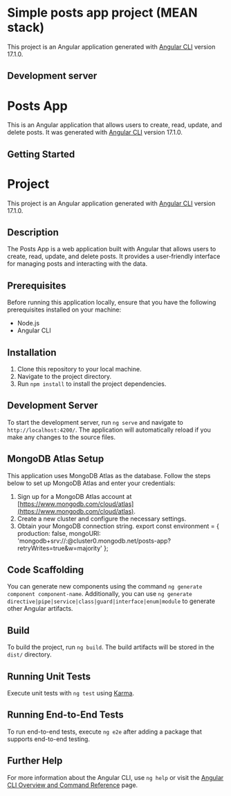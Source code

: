# Simple posts app project (MEAN stack)

This project is an Angular application generated with [Angular CLI](https://github.com/angular/angular-cli) version 17.1.0.

## Development server

# Posts App

This is an Angular application that allows users to create, read, update, and delete posts. It was generated with [Angular CLI](https://github.com/angular/angular-cli) version 17.1.0.

## Getting Started

# Project

This project is an Angular application generated with [Angular CLI](https://github.com/angular/angular-cli) version 17.1.0.

## Description

The Posts App is a web application built with Angular that allows users to create, read, update, and delete posts. It provides a user-friendly interface for managing posts and interacting with the data.

## Prerequisites

Before running this application locally, ensure that you have the following prerequisites installed on your machine:

- Node.js
- Angular CLI

## Installation

1. Clone this repository to your local machine.
2. Navigate to the project directory.
3. Run `npm install` to install the project dependencies.

## Development Server

To start the development server, run `ng serve` and navigate to `http://localhost:4200/`. The application will automatically reload if you make any changes to the source files.

## MongoDB Atlas Setup

This application uses MongoDB Atlas as the database. Follow the steps below to set up MongoDB Atlas and enter your credentials:

1. Sign up for a MongoDB Atlas account at [https://www.mongodb.com/cloud/atlas](https://www.mongodb.com/cloud/atlas).
2. Create a new cluster and configure the necessary settings.
3. Obtain your MongoDB connection string.
export const environment = {
    production: false,
    mongoURI: 'mongodb+srv://<username>:<password>@cluster0.mongodb.net/posts-app?retryWrites=true&w=majority'
};

## Code Scaffolding

You can generate new components using the command `ng generate component component-name`. Additionally, you can use `ng generate directive|pipe|service|class|guard|interface|enum|module` to generate other Angular artifacts.

## Build

To build the project, run `ng build`. The build artifacts will be stored in the `dist/` directory.

## Running Unit Tests

Execute unit tests with `ng test` using [Karma](https://karma-runner.github.io).

## Running End-to-End Tests

To run end-to-end tests, execute `ng e2e` after adding a package that supports end-to-end testing.

## Further Help

For more information about the Angular CLI, use `ng help` or visit the [Angular CLI Overview and Command Reference](https://angular.io/cli) page.

